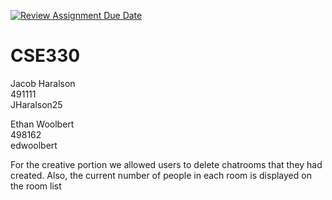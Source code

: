 [![Review Assignment Due Date](https://classroom.github.com/assets/deadline-readme-button-8d59dc4de5201274e310e4c54b9627a8934c3b88527886e3b421487c677d23eb.svg)](https://classroom.github.com/a/tduhEvNW)
# CSE330

Jacob Haralson  
491111  
JHaralson25

Ethan Woolbert  
498162  
edwoolbert  


For the creative portion we allowed users to delete chatrooms that they had created. Also, the current number of people in each room is displayed on the room list
